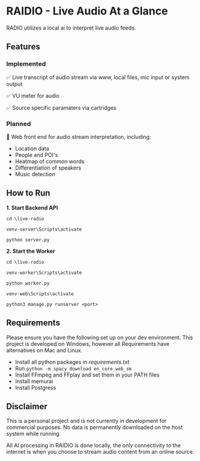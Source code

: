 
# RAIDIO - Live Audio At a Glance

RADIO utilizes a local ai to interpret live audio feeds.

## Features
### Implemented
✅ Live transcript of audio stream via www, local files, mic input or system output

✅ VU meter for audio

✅ Source specific paramaters via cartridges

### Planned
🧠 Web front end for audio stream interpretation, including:
- Location data
- People and POI's
- Heatmap of common words
- Differentiation of speakers
- Music detection



## How to Run
**1. Start Backend API**

```cd \live-radio```

```venv-server\Scripts\activate```

```python server.py```

**2. Start the Worker**

```cd \live-radio```

```venv-worker\Scripts\activate```

```python worker.py```

```venv-web\Scripts\activate```

```python3 manage.py runserver <port>```

## Requirements

Please ensure you have the following set up on your dev environment. This project is developed on Windows, however all Requirements have alternatives on Mac and Linux.

- Install all python packages in *requirements.txt*
- Run ```python -m spacy download en_core_web_sm```
- Install FFmpeg and FFplay and set them in your PATH files
- Install memurai
- Install Postgress 

## Disclaimer
This is a personal project and is not currently in development for commercial purposes. No data is permanently downloaded on the host system while running. 

All AI processing in RAIDIO is done locally, the only connectivity to the internet is when you choose to stream audio content from an online source. 

